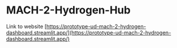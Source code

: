 # MACH-2-Hydrogen-Hub


Link to website
[https://prototype-ud-mach-2-hydrogen-dashboard.streamlit.app/](https://prototype-ud-mach-2-hydrogen-dashboard.streamlit.app/)



